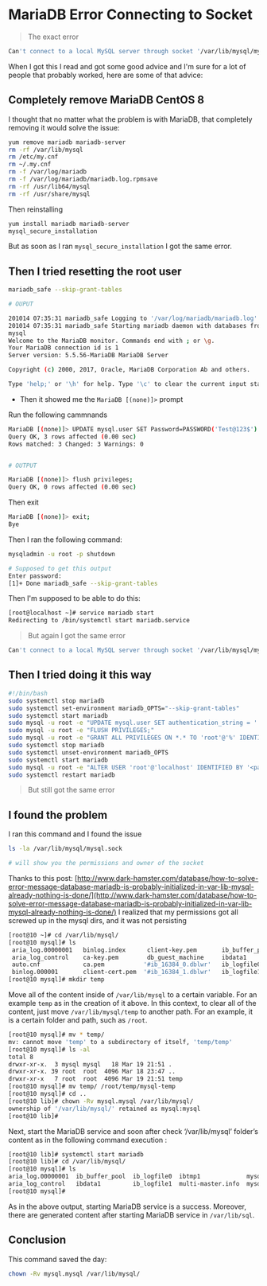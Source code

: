 # MariaDB Error Connecting to Socket

> The exact error

```sh
Can't connect to a local MySQL server through socket '/var/lib/mysql/mysql.sock'
```

When I got this I read and got some good advice and I'm sure for a lot of people that probably worked, here are some of that advice:

## Completely remove MariaDB CentOS 8

I thought that no matter what the problem is with MariaDB, that completely removing it would solve the issue:

```sh
yum remove mariadb mariadb-server
rm -rf /var/lib/mysql
rm /etc/my.cnf
rm ~/.my.cnf
rm -f /var/log/mariadb
rm -f /var/log/mariadb/mariadb.log.rpmsave
rm -rf /usr/lib64/mysql
rm -rf /usr/share/mysql
```

Then reinstalling

```sh
yum install mariadb mariadb-server
mysql_secure_installation
```

But as soon as I ran `mysql_secure_installation` I got the same error.

## Then I tried resetting the root user

```sh
mariadb_safe --skip-grant-tables

# OUPUT

201014 07:35:31 mariadb_safe Logging to '/var/log/mariadb/mariadb.log'.
201014 07:35:31 mariadb_safe Starting mariadb daemon with databases from /var/lib/mysql
mysql
Welcome to the MariaDB monitor. Commands end with ; or \g.
Your MariaDB connection id is 1
Server version: 5.5.56-MariaDB MariaDB Server

Copyright (c) 2000, 2017, Oracle, MariaDB Corporation Ab and others.

Type 'help;' or '\h' for help. Type '\c' to clear the current input statement.
```

- Then it showed me the `MariaDB [(none)]>` prompt

Run the following cammnands

```sh
MariaDB [(none)]> UPDATE mysql.user SET Password=PASSWORD('Test@123$') WHERE User='root';
Query OK, 3 rows affected (0.00 sec)
Rows matched: 3 Changed: 3 Warnings: 0


# OUTPUT

MariaDB [(none)]> flush privileges;
Query OK, 0 rows affected (0.00 sec)
```

Then exit

```sh
MariaDB [(none)]> exit;
Bye
```

Then I ran the following command:

```sh
mysqladmin -u root -p shutdown

# Supposed to get this output
Enter password:
[1]+ Done mariadb_safe --skip-grant-tables
```

Then I'm supposed to be able to do this:

```sh
[root@localhost ~]# service mariadb start
Redirecting to /bin/systemctl start mariadb.service
```

> But again I got the same error

```sh
Can't connect to a local MySQL server through socket '/var/lib/mysql/mysql.sock'
```

## Then I tried doing it this way

```sh
#!/bin/bash
sudo systemctl stop mariadb
sudo systemctl set-environment mariadb_OPTS="--skip-grant-tables"
sudo systemctl start mariadb
sudo mysql -u root -e "UPDATE mysql.user SET authentication_string = '', password_expired = 'N' WHERE User = 'root' AND (Host = 'localhost' OR Host = '%');"
sudo mysql -u root -e "FLUSH PRIVILEGES;"
sudo mysql -u root -e "GRANT ALL PRIVILEGES ON *.* TO 'root'@'%' IDENTIFIED BY '<password>';"
sudo systemctl stop mariadb
sudo systemctl unset-environment mariadb_OPTS
sudo systemctl start mariadb
sudo mysql -u root -e "ALTER USER 'root'@'localhost' IDENTIFIED BY '<password>';"
sudo systemctl restart mariadb
```

> But still got the same error

## I found the problem

I ran this command and I found the issue

```sh
ls -la /var/lib/mysql/mysql.sock

# will show you the permissions and owner of the socket
```

Thanks to this post: [http://www.dark-hamster.com/database/how-to-solve-error-message-database-mariadb-is-probably-initialized-in-var-lib-mysql-already-nothing-is-done/](http://www.dark-hamster.com/database/how-to-solve-error-message-database-mariadb-is-probably-initialized-in-var-lib-mysql-already-nothing-is-done/) I realized that my permissions got all screwed up in the mysql dirs, and it was not persisting

```sh
[root@10 ~]# cd /var/lib/mysql/
[root@10 mysql]# ls
 aria_log.00000001   binlog.index      client-key.pem       ib_buffer_pool  '#innodb_temp'        performance_schema   server-key.pem
 aria_log_control    ca-key.pem        db_guest_machine     ibdata1          mysql                private_key.pem      sys
 auto.cnf            ca.pem           '#ib_16384_0.dblwr'   ib_logfile0      mysql.ibd            public_key.pem       undo_001
 binlog.000001       client-cert.pem  '#ib_16384_1.dblwr'   ib_logfile1      mysql_upgrade_info   server-cert.pem      undo_002
[root@10 mysql]# mkdir temp
```

Move all of the content inside of `/var/lib/mysql` to a certain variable. For an example `temp` as in the creation of it above. In this context, to clear all of the content, just move `/var/lib/mysql/temp` to another path. For an example, it is a certain folder and path, such as `/root`.

```sh
[root@10 mysql]# mv * temp/
mv: cannot move 'temp' to a subdirectory of itself, 'temp/temp'
[root@10 mysql]# ls -al
total 8
drwxr-xr-x.  3 mysql mysql   18 Mar 19 21:51 .
drwxr-xr-x. 39 root  root  4096 Mar 18 23:47 ..
drwxr-xr-x   7 root  root  4096 Mar 19 21:51 temp
[root@10 mysql]# mv temp/ /root/temp/mysql-temp
[root@10 mysql]# cd ..
[root@10 lib]# chown -Rv mysql.mysql /var/lib/mysql/
ownership of '/var/lib/mysql/' retained as mysql:mysql
[root@10 lib]#
```

 Next, start the MariaDB service and soon after check ‘/var/lib/mysql’ folder’s content as in the following command execution :

 ```sh
[root@10 lib]# systemctl start mariadb
[root@10 lib]# cd /var/lib/mysql/
[root@10 mysql]# ls
aria_log.00000001  ib_buffer_pool  ib_logfile0  ibtmp1             mysql       mysql_upgrade_info  tc.log
aria_log_control   ibdata1         ib_logfile1  multi-master.info  mysql.sock  performance_schema
[root@10 mysql]#
 ```

 As in the above output, starting MariaDB service is a success. Moreover, there are generated content after starting MariaDB service in `/var/lib/sql`.

 ## Conclusion

 This command saved the day:

 ```sh
 chown -Rv mysql.mysql /var/lib/mysql/
 ```